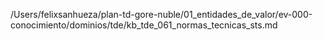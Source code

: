 /Users/felixsanhueza/plan-td-gore-nuble/01_entidades_de_valor/ev-000-conocimiento/dominios/tde/kb_tde_061_normas_tecnicas_sts.md